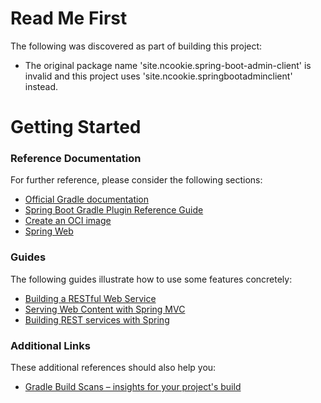 # Read Me First
The following was discovered as part of building this project:

* The original package name 'site.ncookie.spring-boot-admin-client' is invalid and this project uses 'site.ncookie.springbootadminclient' instead.

# Getting Started

### Reference Documentation
For further reference, please consider the following sections:

* [Official Gradle documentation](https://docs.gradle.org)
* [Spring Boot Gradle Plugin Reference Guide](https://docs.spring.io/spring-boot/docs/3.0.8/gradle-plugin/reference/html/)
* [Create an OCI image](https://docs.spring.io/spring-boot/docs/3.0.8/gradle-plugin/reference/html/#build-image)
* [Spring Web](https://docs.spring.io/spring-boot/docs/3.0.8/reference/htmlsingle/#web)

### Guides
The following guides illustrate how to use some features concretely:

* [Building a RESTful Web Service](https://spring.io/guides/gs/rest-service/)
* [Serving Web Content with Spring MVC](https://spring.io/guides/gs/serving-web-content/)
* [Building REST services with Spring](https://spring.io/guides/tutorials/rest/)

### Additional Links
These additional references should also help you:

* [Gradle Build Scans – insights for your project's build](https://scans.gradle.com#gradle)

